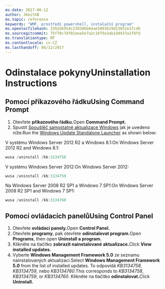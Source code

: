 ```yaml
---
ms.date: 2017-06-12
author: JKeithB
ms.topic: reference
keywords: "WMF, prostředí powershell, instalační program"
ms.openlocfilehash: 3392db954c22030bb64ae5093619d23952e1fcdb
ms.sourcegitcommit: 75f70c7df01eea5e7a2c16f9a3ab1dd437a1f8fd
ms.translationtype: MT
ms.contentlocale: cs-CZ
ms.lasthandoff: 06/12/2017
---
```

# <a name="uninstallation-instructions"></a><span data-ttu-id="5d3f3-102">Odinstalace pokyny</span><span class="sxs-lookup"><span data-stu-id="5d3f3-102">Uninstallation Instructions</span></span>

## <a name="using-command-prompt"></a><span data-ttu-id="5d3f3-103">Pomocí příkazového řádku</span><span class="sxs-lookup"><span data-stu-id="5d3f3-103">Using Command Prompt</span></span>
1.  <span data-ttu-id="5d3f3-104">Otevřete **příkazového řádku.**</span><span class="sxs-lookup"><span data-stu-id="5d3f3-104">Open **Command Prompt.**</span></span>
2.  <span data-ttu-id="5d3f3-105">Spustit [Spouštěč samostatné aktualizace Windows](https://support.microsoft.com/en-us/kb/934307) jak je uvedeno níže:</span><span class="sxs-lookup"><span data-stu-id="5d3f3-105">Run the [Windows Update Standalone Launcher](https://support.microsoft.com/en-us/kb/934307) as shown below:</span></span>

<span data-ttu-id="5d3f3-106">V systému Windows Server 2012 R2 a Windows 8.1:</span><span class="sxs-lookup"><span data-stu-id="5d3f3-106">On Windows Server 2012 R2 and Windows 8.1:</span></span>
```powershell
wusa /uninstall /kb:3134758
```
<span data-ttu-id="5d3f3-107">V systému Windows Server 2012:</span><span class="sxs-lookup"><span data-stu-id="5d3f3-107">On Windows Server 2012:</span></span>
```powershell
wusa /uninstall /kb:3134759
```
<span data-ttu-id="5d3f3-108">Na Windows Server 2008 R2 SP1 a Windows 7 SP1:</span><span class="sxs-lookup"><span data-stu-id="5d3f3-108">On Windows Server 2008 R2 SP1 and Windows 7 SP1:</span></span>
```powershell
wusa /uninstall /kb:3134760
```

## <a name="using-control-panel"></a><span data-ttu-id="5d3f3-109">Pomocí ovládacích panelů</span><span class="sxs-lookup"><span data-stu-id="5d3f3-109">Using Control Panel</span></span>
1.  <span data-ttu-id="5d3f3-110">Otevřete **ovládací panely.**</span><span class="sxs-lookup"><span data-stu-id="5d3f3-110">Open **Control Panel.**</span></span>
2.  <span data-ttu-id="5d3f3-111">Otevřete **programy**, pak otevřete **odinstalovat program.**</span><span class="sxs-lookup"><span data-stu-id="5d3f3-111">Open **Programs**, then open **Uninstall a program.**</span></span>
3.  <span data-ttu-id="5d3f3-112">Klikněte na tlačítko **zobrazit nainstalované aktualizace.**</span><span class="sxs-lookup"><span data-stu-id="5d3f3-112">Click **View installed updates.**</span></span>
4.  <span data-ttu-id="5d3f3-113">Vyberte **Windows Management Framework 5.0** ze seznamu nainstalovaných aktualizací.</span><span class="sxs-lookup"><span data-stu-id="5d3f3-113">Select **Windows Management Framework 5.0** from the list of installed updates.</span></span> <span data-ttu-id="5d3f3-114">To odpovídá *KB3134758*, *KB3134759*, nebo *KB3134760*.</span><span class="sxs-lookup"><span data-stu-id="5d3f3-114">This corresponds to *KB3134758*, *KB3134759*, or *KB3134760*.</span></span> <span data-ttu-id="5d3f3-115">Klikněte na tlačítko **odinstalovat.**</span><span class="sxs-lookup"><span data-stu-id="5d3f3-115">Click **Uninstall.**</span></span>

